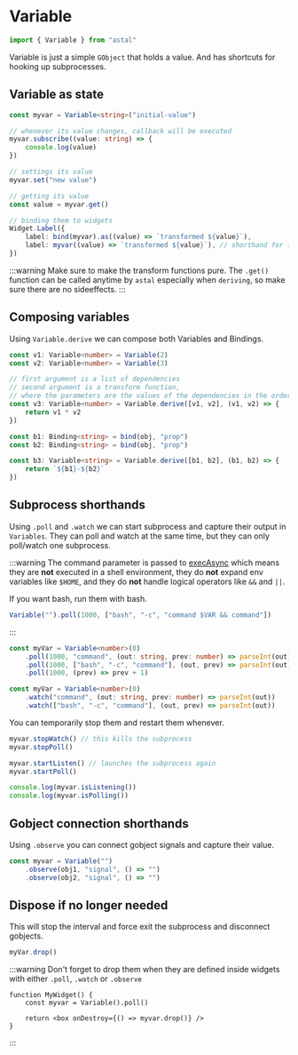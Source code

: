 # Variable

```js
import { Variable } from "astal"
```

Variable is just a simple `GObject` that holds a value.
And has shortcuts for hooking up subprocesses.

## Variable as state

```typescript
const myvar = Variable<string>("initial-value")

// whenever its value changes, callback will be executed
myvar.subscribe((value: string) => {
    console.log(value)
})

// settings its value
myvar.set("new value")

// getting its value
const value = myvar.get()

// binding them to widgets
Widget.Label({
    label: bind(myvar).as((value) => `transformed ${value}`),
    label: myvar((value) => `transformed ${value}`), // shorthand for the above
})
```

:::warning
Make sure to make the transform functions pure. The `.get()` function can be called
anytime by `astal` especially when `deriving`, so make sure there are no sideeffects.
:::

## Composing variables

Using `Variable.derive` we can compose both Variables and Bindings.

```typescript
const v1: Variable<number> = Variable(2)
const v2: Variable<number> = Variable(3)

// first argument is a list of dependencies
// second argument is a transform function,
// where the parameters are the values of the dependencies in the order they were passed
const v3: Variable<number> = Variable.derive([v1, v2], (v1, v2) => {
    return v1 * v2
})

const b1: Binding<string> = bind(obj, "prop")
const b2: Binding<string> = bind(obj, "prop")

const b3: Variable<string> = Variable.derive([b1, b2], (b1, b2) => {
    return `${b1}-${b2}`
})
```

## Subprocess shorthands

Using `.poll` and `.watch` we can start subprocess and capture their
output in `Variables`. They can poll and watch at the same time, but they
can only poll/watch one subprocess.

:::warning
The command parameter is passed to [execAsync](/astal/ags/utilities/#executing-external-commands-and-scripts)
which means they are **not** executed in a shell environment,
they do **not** expand env variables like `$HOME`,
and they do **not** handle logical operators like `&&` and `||`.

If you want bash, run them with bash.

```js
Variable("").poll(1000, ["bash", "-c", "command $VAR && command"])
```

:::

```typescript
const myVar = Variable<number>(0)
    .poll(1000, "command", (out: string, prev: number) => parseInt(out))
    .poll(1000, ["bash", "-c", "command"], (out, prev) => parseInt(out))
    .poll(1000, (prev) => prev + 1)
```

```typescript
const myVar = Variable<number>(0)
    .watch("command", (out: string, prev: number) => parseInt(out))
    .watch(["bash", "-c", "command"], (out, prev) => parseInt(out))
```

You can temporarily stop them and restart them whenever.

```js
myvar.stopWatch() // this kills the subprocess
myvar.stopPoll()

myvar.startListen() // launches the subprocess again
myvar.startPoll()

console.log(myvar.isListening())
console.log(myvar.isPolling())
```

## Gobject connection shorthands

Using `.observe` you can connect gobject signals and capture their value.

```typescript
const myvar = Variable("")
    .observe(obj1, "signal", () => "")
    .observe(obj2, "signal", () => "")
```

## Dispose if no longer needed

This will stop the interval and force exit the subprocess and disconnect gobjects.

```js
myVar.drop()
```

:::warning
Don't forget to drop them when they are defined inside widgets
with either `.poll`, `.watch` or `.observe`

```tsx
function MyWidget() {
    const myvar = Variable().poll()

    return <box onDestroy={() => myvar.drop()} />
}
```

:::

